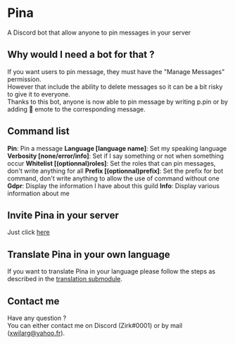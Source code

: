 # Pina
A Discord bot that allow anyone to pin messages in your server

## Why would I need a bot for that ?
If you want users to pin message, they must have the "Manage Messages" permission.<br/>
However that include the ability to delete messages so it can be a bit risky to give it to everyone.<br/>
Thanks to this bot, anyone is now able to pin message by writing p.pin or by adding 📌 emote to the corresponding message.

## Command list
**Pin**: Pin a message
**Language [language name]**: Set my speaking language
**Verbosity [none/error/info]**: Set if I say something or not when something occur
**Whitelist [(optionnal)roles]**: Set the roles that can pin messages, don't write anything for all
**Prefix [(optionnal)prefix]**: Set the prefix for bot command, don't write anything to allow the use of command without one
**Gdpr**: Display the information I have about this guild
**Info**: Display various information about me

## Invite Pina in your server
Just click [here](https://discordapp.com/oauth2/authorize?client_id=583314556848308261&permissions=10240&scope=bot)

## Translate Pina in your own language
If you want to translate Pina in your language please follow the steps as described in the [translation submodule](https://github.com/Xwilarg/Pina-translations/blob/master/CONTRIBUTING.md).

## Contact me
Have any question ?<br/>
You can either contact me on Discord (Zirk#0001) or by mail ([xwilarg@yahoo.fr](mailto:xwilarg@yahoo.fr)).
